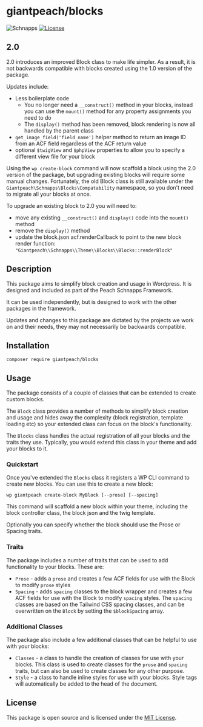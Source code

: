 # giantpeach/blocks

![Schnapps](https://img.shields.io/badge/Peach-Schnapps-%23aea0fd?style=for-the-badge)
[![License](https://img.shields.io/badge/license-MIT-blue.svg?style=for-the-badge)](https://opensource.org/licenses/MIT)

## 2.0

2.0 introduces an improved Block class to make life simpler. As a result, it is not backwards compatible with blocks created using the 1.0 version of the package.

Updates include:

- Less boilerplate code
  - You no longer need a `__construct()` method in your blocks, instead you can use the `mount()` method for any property assignments you need to do
  - The `display()` method has been removed, block rendering is now all handled by the parent class
- `get_image_field('field_name')` helper method to return an image ID from an ACF field regardless of the ACF return value
- optional `$twigView` and `$phpView` properties to allow you to specify a different view file for your block

Using the `wp create-block` command will now scaffold a block using the 2.0 version of the package, but upgrading existing blocks will require some manual changes. Fortunately, the old Block class is still available under the `Giantpeach\Schnapps\Blocks\Compatability` namespace, so you don't need to migrate all your blocks at once.

To upgrade an existing block to 2.0 you will need to:

- move any existing `__construct()` and `display()` code into the `mount()` method
- remove the `display()` method
- update the block.json acf.renderCallback to point to the new block render function: `"Giantpeach\\Schnapps\\Theme\\Blocks\\Blocks::renderBlock"`

## Description

This package aims to simplify block creation and usage in Wordpress. It is designed and included as part of the Peach Schnapps Framework.

It can be used independently, but is designed to work with the other packages in the framework.

Updates and changes to this package are dictated by the projects we work on and their needs, they may not necessarily be backwards compatible.

## Installation

`composer require giantpeach/blocks`

## Usage

The package consists of a couple of classes that can be extended to create custom blocks.

The `Block` class provides a number of methods to simplify block creation and usage and hides away the complexity (block registration, template loading etc) so your extended class can focus on the block's functionality.

The `Blocks` class handles the actual registration of all your blocks and the traits they use. Typically, you would extend this class in your theme and add your blocks to it.

### Quickstart

Once you've extended the `Blocks` class it registers a WP CLI command to create new blocks. You can use this to create a new block:

`wp giantpeach create-block MyBlock [--prose] [--spacing]`

This command will scaffold a new block within your theme, including the block controller class, the block json and the twig template.

Optionally you can specify whether the block should use the Prose or Spacing traits.

### Traits

The package includes a number of traits that can be used to add functionality to your blocks. These are:

- `Prose` - adds a `prose` and creates a few ACF fields for use with the Block to modify `prose` styles
- `Spacing` - adds `spacing` classes to the block wrapper and creates a few ACF fields for use with the Block to modify `spacing` styles. The `spacing` classes are based on the Tailwind CSS spacing classes, and can be overwritten on the `Block` by setting the `$blockSpacing` array.

### Additional Classes

The package also include a few additional classes that can be helpful to use with your blocks:

- `Classes` - a class to handle the creation of classes for use with your blocks. This class is used to create classes for the `prose` and `spacing` traits, but can also be used to create classes for any other purpose.
- `Style` - a class to handle inline styles for use with your blocks. Style tags will automatically be added to the head of the document.

## License

This package is open source and is licensed under the [MIT License](https://opensource.org/licenses/MIT).
